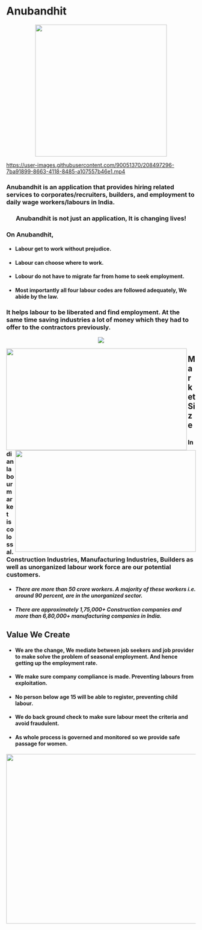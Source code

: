 # Anubandhit 

<p align="center">
  <img src="https://user-images.githubusercontent.com/95934322/208704238-ec2cc735-87e7-485d-8b0b-e97132d74276.png" width="350" height="350"/>
</p>

https://user-images.githubusercontent.com/90051370/208497296-7ba91899-8663-4118-8485-a107557b46e1.mp4

### Anubandhit is an application that provides hiring related services to corporates/recruiters, builders, and employment to daily wage workers/labours in India.
<h3 align="center">
Anubandhit is not just an application, It is changing lives!
</h3>

### On Anubandhit,

 * #### Labour get to work without prejudice.

 * ####  Labour can choose where to work.

 * ####  Lobour do not have to migrate far from home to seek employment.

 * #### Most importantly all four labour codes are followed adequately, We abide by the law.

### It helps labour to be liberated and find employment. At the same time saving industries a lot of money which they had to offer to the contractors previously. 

<p align="center">
  <img src="https://user-images.githubusercontent.com/95934322/208701323-dc40a575-cf8a-4011-a2e9-89c6d0fd66f2.png" />
</p>


<img align="left" width="480" height="270" src="https://user-images.githubusercontent.com/95934322/208701948-936ce792-079a-4536-9825-156a436c94fd.png"> <img align="right" width="480" height="270" src="https://user-images.githubusercontent.com/95934322/208703372-5c4d5f93-414c-47e1-a83f-9d43741ae821.png">

## Market Size
### Indian labour market is colossal. Construction Industries, Manufacturing Industries, Builders as well as unorganized labour work force are our potential customers.

* #### *There are more than 50 crore workers. A majority of these workers i.e. around 90 percent, are in the unorganized sector.*

* #### *There are approximately 1,75,000+ Construction companies and more than 6,80,000+ manufacturing companies in India.*

## Value We Create

* #### We are the change, We mediate between job seekers and job provider to make solve the problem of seasonal employment. And hence getting up the employment rate.
* #### We make sure company compliance is made. Preventing labours from exploitation.
* #### No person below age 15 will be able to register, preventing child labour.
* #### We do back ground check to make sure labour meet the criteria and avoid fraudulent.
* #### As whole process is governed and monitored so we provide safe passage for women.

<p align="center">
  <img src="https://user-images.githubusercontent.com/95934322/208713659-e7f7545a-82a7-46fe-a3d3-e7ded251ed72.png" width="800" height="450" />
</p>

